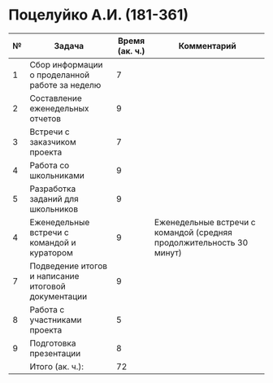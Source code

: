 # Поцелуйко А.И. (181-361)
| № | Задача                                              | Время (ак. ч.) | Комментарий                                                          |
|---|-----------------------------------------------------|----------------|----------------------------------------------------------------------|
| 1 | Сбор информации о проделанной работе за неделю      | 7              |                                                                      |
| 2 | Составление еженедельных отчетов                    | 9              |                                                                      |
| 3 | Встречи с заказчиком проекта                        | 7              |                                                                      |
| 4 | Работа со школьниками                               | 9              |                                                                      |
| 5 | Разработка заданий для школьников                   | 9              |                                                                      |
| 4 | Еженедельные встречи с командой и куратором         | 9              | Еженедельные встречи с командой (средняя продолжительность 30 минут) |
| 7 | Подведение итогов и написание итоговой документации | 9              |                                                                      |
| 8 | Работа с участниками проекта                        | 5              |                                                                      |
| 9 | Подготовка презентации                              | 8              |                                                                      |
|   | Итого (ак. ч.):                                     | 72             |